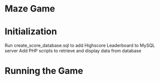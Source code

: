 # Maze Game
# 
# Initialization
Run create_score_database.sql to add Highscore Leaderboard to MySQL server
Add PHP scripts to retrieve and display data from database
#
# Running the Game
#
